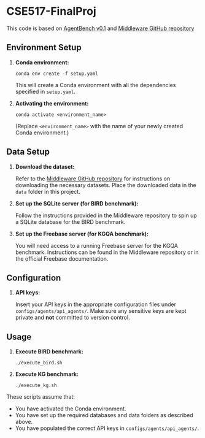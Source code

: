 # CSE517-FinalProj

This code is based on [AgentBench v0.1](https://github.com/THUDM/AgentBench/tree/v0.1) and [Middleware GitHub repository](https://github.com/OSU-NLP-Group/Middleware/tree/main)

## Environment Setup

1. **Conda environment:**

   ```
   conda env create -f setup.yaml
   ```

   This will create a Conda environment with all the dependencies specified in `setup.yaml`.

2. **Activating the environment:**

   ```
   conda activate <environment_name>
   ```
   (Replace `<environment_name>` with the name of your newly created Conda environment.)

## Data Setup

1. **Download the dataset:**
   
   Refer to the [Middleware GitHub repository](https://github.com/OSU-NLP-Group/Middleware/tree/main) for instructions on downloading the necessary datasets. Place the downloaded data in the `data` folder in this project.

2. **Set up the SQLite server (for BIRD benchmark):**

   Follow the instructions provided in the Middleware repository to spin up a SQLite database for the BIRD benchmark.

3. **Set up the Freebase server (for KGQA benchmark):**

   You will need access to a running Freebase server for the KGQA benchmark. Instructions can be found in the Middleware repository or in the official Freebase documentation.

## Configuration

1. **API keys:**

   Insert your API keys in the appropriate configuration files under `configs/agents/api_agents/`. Make sure any sensitive keys are kept private and **not** committed to version control.

## Usage

1. **Execute BIRD benchmark:**

   ```
   ./execute_bird.sh
   ```

2. **Execute KG benchmark:**

   ```
   ./execute_kg.sh
   ```

These scripts assume that:
- You have activated the Conda environment.
- You have set up the required databases and data folders as described above.
- You have populated the correct API keys in `configs/agents/api_agents/`.
